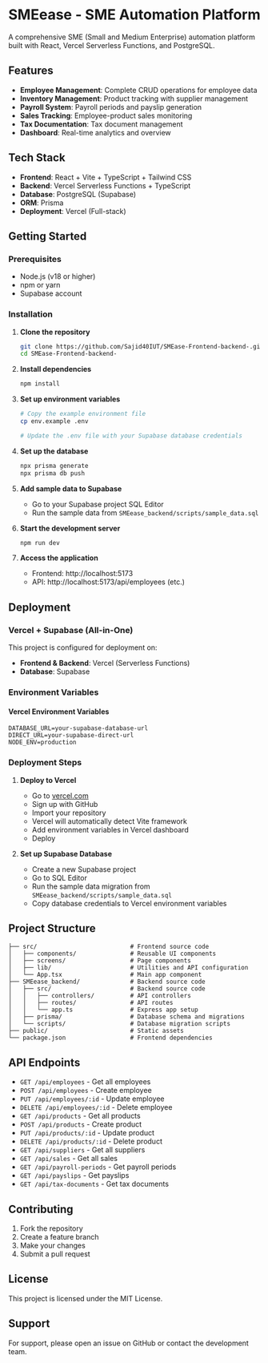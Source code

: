 # SMEease - SME Automation Platform

A comprehensive SME (Small and Medium Enterprise) automation platform built with React, Vercel Serverless Functions, and PostgreSQL.

## Features

- **Employee Management**: Complete CRUD operations for employee data
- **Inventory Management**: Product tracking with supplier management
- **Payroll System**: Payroll periods and payslip generation
- **Sales Tracking**: Employee-product sales monitoring
- **Tax Documentation**: Tax document management
- **Dashboard**: Real-time analytics and overview

## Tech Stack

- **Frontend**: React + Vite + TypeScript + Tailwind CSS
- **Backend**: Vercel Serverless Functions + TypeScript
- **Database**: PostgreSQL (Supabase)
- **ORM**: Prisma
- **Deployment**: Vercel (Full-stack)

## Getting Started

### Prerequisites

- Node.js (v18 or higher)
- npm or yarn
- Supabase account

### Installation

1. **Clone the repository**
   ```bash
   git clone https://github.com/Sajid40IUT/SMEase-Frontend-backend-.git
   cd SMEase-Frontend-backend-
   ```

2. **Install dependencies**
   ```bash
   npm install
   ```

3. **Set up environment variables**
   ```bash
   # Copy the example environment file
   cp env.example .env
   
   # Update the .env file with your Supabase database credentials
   ```

4. **Set up the database**
   ```bash
   npx prisma generate
   npx prisma db push
   ```

5. **Add sample data to Supabase**
   - Go to your Supabase project SQL Editor
   - Run the sample data from `SMEease_backend/scripts/sample_data.sql`

6. **Start the development server**
   ```bash
   npm run dev
   ```

7. **Access the application**
   - Frontend: http://localhost:5173
   - API: http://localhost:5173/api/employees (etc.)

## Deployment

### Vercel + Supabase (All-in-One)

This project is configured for deployment on:
- **Frontend & Backend**: Vercel (Serverless Functions)
- **Database**: Supabase

### Environment Variables

#### Vercel Environment Variables
```
DATABASE_URL=your-supabase-database-url
DIRECT_URL=your-supabase-direct-url
NODE_ENV=production
```

### Deployment Steps

1. **Deploy to Vercel**
   - Go to [vercel.com](https://vercel.com)
   - Sign up with GitHub
   - Import your repository
   - Vercel will automatically detect Vite framework
   - Add environment variables in Vercel dashboard
   - Deploy

2. **Set up Supabase Database**
   - Create a new Supabase project
   - Go to SQL Editor
   - Run the sample data migration from `SMEease_backend/scripts/sample_data.sql`
   - Copy database credentials to Vercel environment variables

## Project Structure

```
├── src/                          # Frontend source code
│   ├── components/               # Reusable UI components
│   ├── screens/                  # Page components
│   ├── lib/                      # Utilities and API configuration
│   └── App.tsx                   # Main app component
├── SMEease_backend/              # Backend source code
│   ├── src/                      # Backend source code
│   │   ├── controllers/          # API controllers
│   │   ├── routes/               # API routes
│   │   └── app.ts                # Express app setup
│   ├── prisma/                   # Database schema and migrations
│   └── scripts/                  # Database migration scripts
├── public/                       # Static assets
└── package.json                  # Frontend dependencies
```

## API Endpoints

- `GET /api/employees` - Get all employees
- `POST /api/employees` - Create employee
- `PUT /api/employees/:id` - Update employee
- `DELETE /api/employees/:id` - Delete employee
- `GET /api/products` - Get all products
- `POST /api/products` - Create product
- `PUT /api/products/:id` - Update product
- `DELETE /api/products/:id` - Delete product
- `GET /api/suppliers` - Get all suppliers
- `GET /api/sales` - Get all sales
- `GET /api/payroll-periods` - Get payroll periods
- `GET /api/payslips` - Get payslips
- `GET /api/tax-documents` - Get tax documents

## Contributing

1. Fork the repository
2. Create a feature branch
3. Make your changes
4. Submit a pull request

## License

This project is licensed under the MIT License.

## Support

For support, please open an issue on GitHub or contact the development team.
